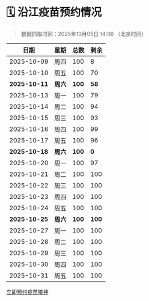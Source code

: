 # 🗓️ 沿江疫苗预约情况

> 数据抓取时间：2025年10月05日 14:06 （北京时间）

| 日期 | 星期 | 总数 | 剩余 |
|------|------|------|------|
| 2025-10-09 | 周四 | 100 | 8 |
| 2025-10-10 | 周五 | 100 | 70 |
| **2025-10-11** | **周六** | **100** | **58** |
| 2025-10-13 | 周一 | 100 | 79 |
| 2025-10-14 | 周二 | 100 | 94 |
| 2025-10-15 | 周三 | 100 | 93 |
| 2025-10-16 | 周四 | 100 | 99 |
| 2025-10-17 | 周五 | 100 | 96 |
| **2025-10-18** | **周六** | **100** | **0** |
| 2025-10-20 | 周一 | 100 | 97 |
| 2025-10-21 | 周二 | 100 | 100 |
| 2025-10-22 | 周三 | 100 | 100 |
| 2025-10-23 | 周四 | 100 | 100 |
| 2025-10-24 | 周五 | 100 | 100 |
| **2025-10-25** | **周六** | **100** | **100** |
| 2025-10-27 | 周一 | 100 | 100 |
| 2025-10-28 | 周二 | 100 | 100 |
| 2025-10-29 | 周三 | 100 | 100 |
| 2025-10-30 | 周四 | 100 | 100 |
| 2025-10-31 | 周五 | 100 | 100 |


<div class="button-container">
<a class="btn" href="http://yfzweb.ishequ.net/#/login" target="_blank">立即预约疫苗接种</a>
</div>
